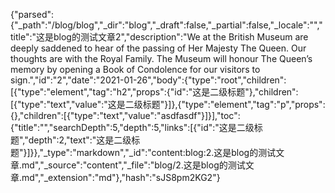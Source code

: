 {"parsed":{"_path":"/blog/blog","_dir":"blog","_draft":false,"_partial":false,"_locale":"","title":"这是blog的测试文章2","description":"We at the British Museum are deeply saddened to hear of the passing of Her Majesty The Queen. Our thoughts are with the Royal Family. The Museum will honour The Queen’s memory by opening a Book of Condolence for our visitors to sign.","id":"2","date":"2021-01-26","body":{"type":"root","children":[{"type":"element","tag":"h2","props":{"id":"这是二级标题"},"children":[{"type":"text","value":"这是二级标题"}]},{"type":"element","tag":"p","props":{},"children":[{"type":"text","value":"asdfasdf"}]}],"toc":{"title":"","searchDepth":5,"depth":5,"links":[{"id":"这是二级标题","depth":2,"text":"这是二级标题"}]}},"_type":"markdown","_id":"content:blog:2.这是blog的测试文章.md","_source":"content","_file":"blog/2.这是blog的测试文章.md","_extension":"md"},"hash":"sJS8pm2KG2"}